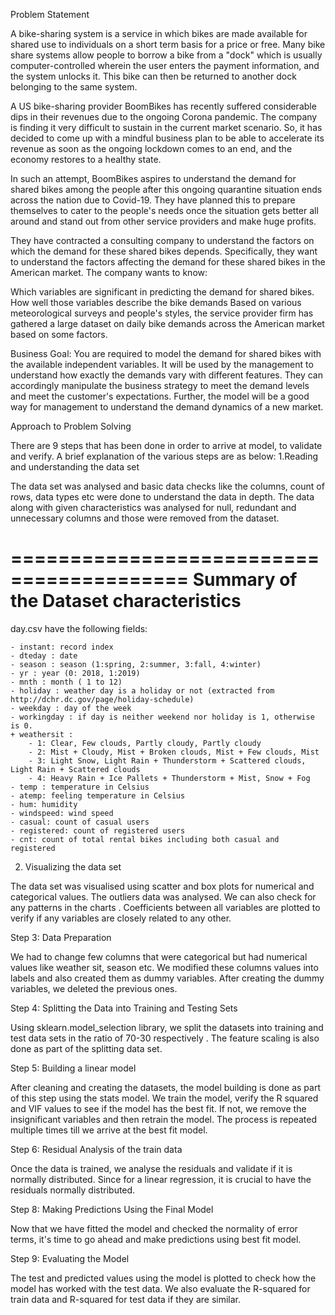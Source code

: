 Problem Statement

A bike-sharing system is a service in which bikes are made available for shared use to individuals on a short term basis for a price or free. Many bike share systems allow people to borrow a bike from a "dock" which is usually computer-controlled wherein the user enters the payment information, and the system unlocks it. This bike can then be returned to another dock belonging to the same system.


A US bike-sharing provider BoomBikes has recently suffered considerable dips in their revenues due to the ongoing Corona pandemic. The company is finding it very difficult to sustain in the current market scenario. So, it has decided to come up with a mindful business plan to be able to accelerate its revenue as soon as the ongoing lockdown comes to an end, and the economy restores to a healthy state.


In such an attempt, BoomBikes aspires to understand the demand for shared bikes among the people after this ongoing quarantine situation ends across the nation due to Covid-19. They have planned this to prepare themselves to cater to the people's needs once the situation gets better all around and stand out from other service providers and make huge profits.


They have contracted a consulting company to understand the factors on which the demand for these shared bikes depends. Specifically, they want to understand the factors affecting the demand for these shared bikes in the American market. The company wants to know:

Which variables are significant in predicting the demand for shared bikes.
How well those variables describe the bike demands
Based on various meteorological surveys and people's styles, the service provider firm has gathered a large dataset on daily bike demands across the American market based on some factors.


Business Goal:
You are required to model the demand for shared bikes with the available independent variables. It will be used by the management to understand how exactly the demands vary with different features. They can accordingly manipulate the business strategy to meet the demand levels and meet the customer's expectations. Further, the model will be a good way for management to understand the demand dynamics of a new market.

Approach to Problem Solving

There are 9 steps that has been done in order to arrive at model, to validate and verify. A brief explanation of the various steps are as below:
1.Reading and understanding the data set

The data set was analysed and basic data checks like the columns, count of rows, data types etc were done to understand the data in depth.
The data along with given characteristics was analysed for null, redundant and unnecessary columns and those were removed from the dataset.


=========================================
Summary of the Dataset characteristics
=========================================
day.csv have the following fields:

	- instant: record index
	- dteday : date
	- season : season (1:spring, 2:summer, 3:fall, 4:winter)
	- yr : year (0: 2018, 1:2019)
	- mnth : month ( 1 to 12)
	- holiday : weather day is a holiday or not (extracted from http://dchr.dc.gov/page/holiday-schedule)
	- weekday : day of the week
	- workingday : if day is neither weekend nor holiday is 1, otherwise is 0.
	+ weathersit :
		- 1: Clear, Few clouds, Partly cloudy, Partly cloudy
		- 2: Mist + Cloudy, Mist + Broken clouds, Mist + Few clouds, Mist
		- 3: Light Snow, Light Rain + Thunderstorm + Scattered clouds, Light Rain + Scattered clouds
		- 4: Heavy Rain + Ice Pallets + Thunderstorm + Mist, Snow + Fog
	- temp : temperature in Celsius
	- atemp: feeling temperature in Celsius
	- hum: humidity
	- windspeed: wind speed
	- casual: count of casual users
	- registered: count of registered users
	- cnt: count of total rental bikes including both casual and registered

2. Visualizing the data set

The data set was visualised using scatter and box plots for numerical and categorical values. The outliers data was analysed.
We can also check for any patterns in the charts . Coefficients between all variables are plotted to verify if any variables are closely related to any other.

Step 3: Data Preparation

We had to change few columns that were categorical but had numerical values like weather sit, season etc.
We modified these columns values into labels and also created them as dummy variables. After creating the dummy variables,
 we deleted the previous ones.

Step 4: Splitting the Data into Training and Testing Sets

Using sklearn.model_selection library, we split the datasets into training and test data sets in the ratio of 70-30 respectively .
The feature scaling is also done as part of the splitting data set.

Step 5: Building a linear model

After cleaning and creating the datasets, the model building is done as part of this step using the stats model.
We train the model, verify the R squared and VIF values to see if the model has the best fit. If not, we remove the insignificant variables and then retrain the model.
The process is repeated multiple times till we arrive at the best fit model.


Step 6: Residual Analysis of the train data

Once the data is trained, we analyse the residuals and validate if it is normally distributed. Since for a linear regression, it is crucial to have the residuals normally distributed.


Step 8: Making Predictions Using the Final Model

Now that we have fitted the model and checked the normality of error terms, it's time to go ahead and make predictions using best fit model.

Step 9: Evaluating the Model

The test and predicted values using the model is plotted to check how the model has worked with the test data. We also evaluate the R-squared for train data and
R-squared for test data if they are similar.
